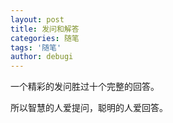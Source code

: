 ```yaml
---
layout: post
title: 发问和解答
categories: 随笔
tags: '随笔'
author: debugi
---
```


一个精彩的发问胜过十个完整的回答。  

所以智慧的人爱提问，聪明的人爱回答。

